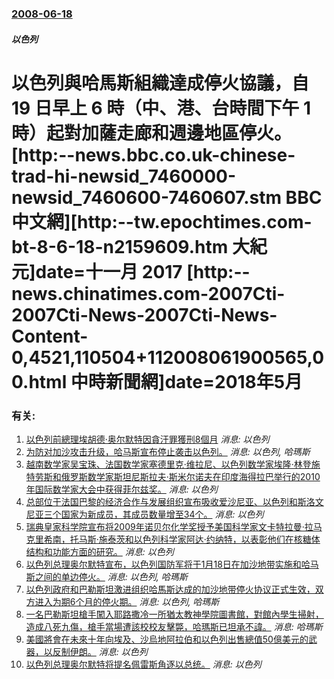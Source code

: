 ### [2008-06-18](/news/2008/06/18/index.md)

##### 以色列
# 以色列與哈馬斯組織達成停火協議，自 19 日早上 6 時（中、港、台時間下午 1 時）起對加薩走廊和週邊地區停火。[http:--news.bbc.co.uk-chinese-trad-hi-newsid_7460000-newsid_7460600-7460607.stm BBC中文網][http:--tw.epochtimes.com-bt-8-6-18-n2159609.htm 大紀元]date=十一月 2017 [http:--news.chinatimes.com-2007Cti-2007Cti-News-2007Cti-News-Content-0,4521,110504+112008061900565,00.html 中時新聞網]date=2018年5月 




### 有关:

1. [以色列前總理埃胡德·奥尔默特因貪汙罪獲刑8個月](/zh/news/2015/05/25/以色列前總理埃胡德-奥尔默特因貪汙罪獲刑8個月.md) _消息: 以色列_
2. [ 为防对加沙攻击升级，哈马斯宣布停止袭击以色列。](/zh/news/2011/04/8/为防对加沙攻击升级-哈马斯宣布停止袭击以色列.md) _消息: 以色列, 哈瑪斯_
3. [ 越南数学家吴宝珠、法国数学家塞德里克·维拉尼、以色列数学家埃隆·林登施特劳斯和俄罗斯数学家斯坦尼斯拉夫·斯米尔诺夫在印度海得拉巴举行的2010年国际数学家大会中获得菲尔兹奖。](/zh/news/2010/08/19/越南数学家吴宝珠-法国数学家塞德里克-维拉尼-以色列数学家埃隆-林登施特劳斯和俄罗斯数学家斯坦尼斯拉夫-斯米尔诺夫在印.md) _消息: 以色列_
4. [ 总部位于法国巴黎的经济合作与发展组织宣布吸收爱沙尼亚、以色列和斯洛文尼亚三个国家为新成员，其成员数量增至34个。](/zh/news/2010/05/10/总部位于法国巴黎的经济合作与发展组织宣布吸收爱沙尼亚-以色列和斯洛文尼亚三个国家为新成员-其成员数量增至34个.md) _消息: 以色列_
5. [ 瑞典皇家科学院宣布将2009年诺贝尔化学奖授予美国科学家文卡特拉曼·拉马克里希南，托马斯·施泰茨和以色列科学家阿达·约纳特，以表彰他们在核糖体结构和功能方面的研究。](/zh/news/2009/10/7/瑞典皇家科学院宣布将2009年诺贝尔化学奖授予美国科学家文卡特拉曼-拉马克里希南-托马斯-施泰茨和以色列科学家阿达-约.md) _消息: 以色列_
6. [以色列总理奥尔默特宣布，以色列国防军将于1月18日在加沙地带实施和哈马斯之间的单边停火。](/zh/news/2009/01/17/以色列总理奥尔默特宣布-以色列国防军将于1月18日在加沙地带实施和哈马斯之间的单边停火.md) _消息: 以色列, 哈瑪斯_
7. [以色列政府和巴勒斯坦激进组织哈馬斯达成的加沙地带停火协议正式生效，双方进入为期6个月的停火期。](/zh/news/2008/06/19/以色列政府和巴勒斯坦激进组织哈馬斯达成的加沙地带停火协议正式生效-双方进入为期6个月的停火期.md) _消息: 以色列, 哈瑪斯_
8. [一名巴勒斯坦槍手闖入耶路撒冷一所猶太教神學院圖書館，對館內學生掃射，造成八死九傷，槍手當場遭該校校友擊斃，哈瑪斯已坦承不諱。](/zh/news/2008/03/6/一名巴勒斯坦槍手闖入耶路撒冷一所猶太教神學院圖書館-對館內學生掃射-造成八死九傷-槍手當場遭該校校友擊斃-哈瑪斯已坦承不.md) _消息: 哈瑪斯_
9. [美國將會在未來十年向埃及、沙烏地阿拉伯和以色列出售總值50億美元的武器，以反制伊朗。](/zh/news/2007/07/28/美國將會在未來十年向埃及-沙烏地阿拉伯和以色列出售總值50億美元的武器-以反制伊朗.md) _消息: 以色列_
10. [以色列总理奥尔默特将提名佩雷斯角逐以总统。](/zh/news/2007/05/28/以色列总理奥尔默特将提名佩雷斯角逐以总统.md) _消息: 以色列_
